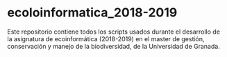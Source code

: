 # ecoloinformatica_2018-2019

Este repositorio contiene todos los scripts usados durante el desarrollo de la asignatura de ecoinformática (2018-2019) en el master de gestión, conservación y manejo de la biodiversidad, de la Universidad de Granada.
